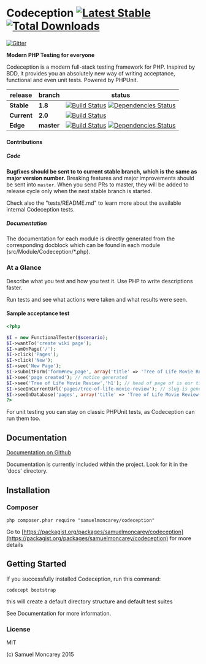 # Codeception [![Latest Stable](https://poser.pugx.org/Codeception/Codeception/version.png)](https://packagist.org/packages/Codeception/Codeception) [![Total Downloads](https://poser.pugx.org/codeception/codeception/downloads.png)](https://packagist.org/packages/codeception/codeception)

[![Gitter](https://badges.gitter.im/Join%20Chat.svg)](https://gitter.im/Codeception/Codeception?utm_source=badge&utm_medium=badge&utm_campaign=pr-badge&utm_content=badge)

**Modern PHP Testing for everyone** 

Codeception is a modern full-stack testing framework for PHP.
Inspired by BDD, it provides you an absolutely new way of writing acceptance, functional and even unit tests.
Powered by PHPUnit.


| release |  branch  |  status  |
| ------- | -------- | -------- |
| **Stable** | **1.8** | [![Build Status](https://secure.travis-ci.org/Codeception/Codeception.png?branch=1.8)](http://travis-ci.org/Codeception/Codeception) [![Dependencies Status](https://depending.in/Codeception/Codeception.png)](http://depending.in/Codeception/Codeception)
| **Current** | **2.0** | [![Build Status](https://secure.travis-ci.org/Codeception/Codeception.png?branch=2.0)](http://travis-ci.org/Codeception/Codeception)
| **Edge** | **master** | [![Build Status](https://secure.travis-ci.org/Codeception/Codeception.png?branch=master)](http://travis-ci.org/Codeception/Codeception) [![Dependencies Status](https://depending.in/Codeception/Codeception.png)](http://depending.in/Codeception/Codeception)

#### Contributions

##### Code

**Bugfixes should be sent to to current stable branch, which is the same as major version number.**
Breaking features and major improvements should be sent into `master`. When you send PRs to master, they will be added to release cycle only when the next stable branch is started.

Check also the "tests/README.md" to learn more about the available internal Codeception tests.

##### Documentation

The documentation for each module is directly generated from the corresponding docblock which can be found in each module (src/Module/Codeception/*.php).

### At a Glance

Describe what you test and how you test it. Use PHP to write descriptions faster.

Run tests and see what actions were taken and what results were seen.

#### Sample acceptance test

``` php
<?php

$I = new FunctionalTester($scenario);
$I->wantTo('create wiki page');
$I->amOnPage('/');
$I->click('Pages');
$I->click('New');
$I->see('New Page');
$I->submitForm('form#new_page', array('title' => 'Tree of Life Movie Review','body' => "Next time don't let Hollywood create art-house!"));
$I->see('page created'); // notice generated
$I->see('Tree of Life Movie Review','h1'); // head of page of is our title
$I->seeInCurrentUrl('pages/tree-of-life-movie-review'); // slug is generated
$I->seeInDatabase('pages', array('title' => 'Tree of Life Movie Review')); // data is stored in database
?>
```

For unit testing you can stay on classic PHPUnit tests, as Codeception can run them too.

## Documentation

[Documentation on Github](https://github.com/Codeception/Codeception/tree/master/docs)

Documentation is currently included within the project. Look for it in the 'docs' directory.

## Installation
### Composer

```
php composer.phar require "samuelmoncarey/codeception"
```

Go to [https://packagist.org/packages/samuelmoncarey/codeception](https://packagist.org/packages/samuelmoncarey/codeception) for more details

## Getting Started

If you successfully installed Codeception, run this command:

```
codecept bootstrap
```

this will create a default directory structure and default test suites

See Documentation for more information.

### License
MIT

(c) Samuel Moncarey 2015
